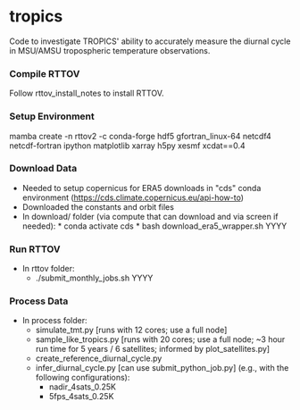 # tropics
Code to investigate TROPICS' ability to accurately measure the diurnal cycle in MSU/AMSU tropospheric temperature observations.

### Compile RTTOV

Follow rttov_install_notes to install RTTOV.

### Setup Environment

mamba create -n rttov2 -c conda-forge hdf5 gfortran_linux-64 netcdf4 netcdf-fortran ipython matplotlib xarray h5py xesmf xcdat==0.4

### Download Data

* Needed to setup copernicus for ERA5 downloads in "cds" conda environment (https://cds.climate.copernicus.eu/api-how-to)
* Downloaded the constants and orbit files
* In download/ folder (via compute that can download and via screen if needed):
        * conda activate cds
        * bash download_era5_wrapper.sh YYYY

### Run RTTOV

* In rttov folder:
    * ./submit_monthly_jobs.sh YYYY

### Process Data

* In process folder:
    * simulate_tmt.py [runs with 12 cores; use a full node]
    * sample_like_tropics.py [runs with 20 cores; use a full node; ~3 hour run time for 5 years / 6 satellites; informed by plot_satellites.py]
    * create_reference_diurnal_cycle.py
    * infer_diurnal_cycle.py [can use submit_python_job.py] (e.g., with the following configurations):
        * nadir_4sats_0.25K
        * 5fps_4sats_0.25K
